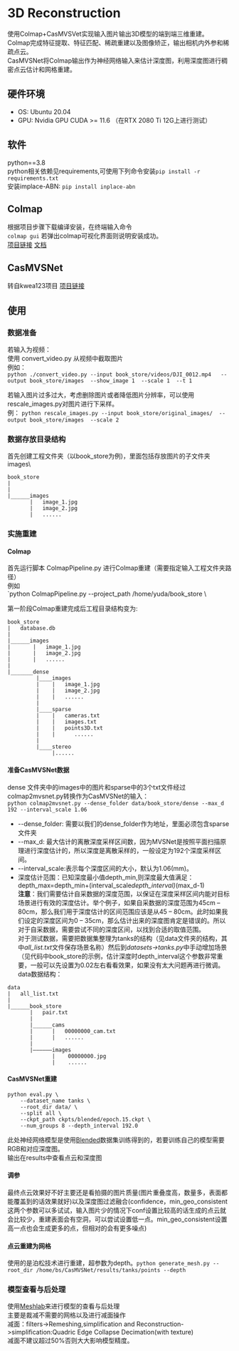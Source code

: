 # 3D Reconstruction

使用Colmap+CasMVSVet实现输入图片输出3D模型的端到端三维重建。  
Colmap完成特征提取、特征匹配、稀疏重建以及图像矫正，输出相机内外参和稀疏点云。  
CasMVSNet将Colmap输出作为神经网络输入来估计深度图，利用深度图进行稠密点云估计和网格重建。

## 硬件环境
- OS: Ubuntu 20.04
- GPU: Nvidia GPU CUDA >= 11.6 （在RTX 2080 Ti 12G上进行测试）
## 软件
python==3.8  
python相关依赖见requirements,可使用下列命令安装`pip install -r requirements.txt`  
安装implace-ABN: `pip install inplace-abn`
## Colmap
根据项目步骤下载编译安装，在终端输入命令 \
    `colmap gui`
若弹出colmap可视化界面则说明安装成功。\
[项目链接](https://github.com/colmap/colmap)
[文档](http://colmap.github.io/)

## CasMVSNet
转自kwea123项目
[项目链接](https://github.com/kwea123/CasMVSNet_pl)


## 使用
### 数据准备
若输入为视频： \
    使用 convert_video.py 从视频中截取图片 \
    例如：\
        `python ./convert_video.py --input book_store/videos/DJI_0012.mp4  
                                  --output book_store/images 
                                  --show_image 1 
                                  --scale 1 
                                  --t 1`

若输入图片过多过大，考虑删除图片或者降低图片分辨率，可以使用rescale_images.py对图片进行下采样。\
例：
`python rescale_images.py --input book_store/original_images/ 
			--output book_store/images 
			--scale 2`
            
### 数据存放目录结构
首先创建工程文件夹（以book_store为例)，里面包括存放图片的子文件夹images\
```
book_store
|
|
|______images
       |   image_1.jpg
       |   image_2.jpg
       |   ......
```
### 实施重建
#### Colmap
首先运行脚本 ColmapPipeline.py 进行Colmap重建（需要指定输入工程文件夹路径） \
例如 \
`python ColmapPipeline.py --project_path /home/yuda/book_store \

第一阶段Colmap重建完成后工程目录结构变为:
```
book_store
|   database.db
|
|______images
|       |   image_1.jpg
|       |   image_2.jpg
|       |   ......
|
|_______dense
         |____images
         |    |   image_1.jpg
         |    |   image_2.jpg
         |    |   ......
         |
         |____sparse
         |    |   cameras.txt
         |    |   images.txt
         |    |   points3D.txt
         |    |      ......
         |   
         |____stereo
              |......
```
#### 准备CasMVSNet数据
dense 文件夹中的images中的图片和sparse中的3个txt文件经过colmap2mvsnet.py转换作为CasMVSNet的输入：  
`python colmap2mvsnet.py --dense_folder data/book_store/dense --max_d 192 --interval_scale 1.06`
- --dense_folder: 需要以我们的dense_folder作为地址，里面必须包含sparse文件夹
- --max_d: 最大估计的离散深度采样区间数，因为MVSNet是按照平面扫描原理进行深度估计的，所以深度是离散采样的，一般设定为192个深度采样区间。
- --interval_scale:表示每个深度区间的大小，默认为1.06(mm)。
- 深度估计范围：已知深度最小值depth_min,则深度最大值满足：depth_max=depth_min+(interval_scale*depth_interval)*(max_d-1)  
**注意**：我们需要估计自采数据的深度范围，以保证在深度采样区间内能对目标场景进行有效的深度估计。举个例子，如果自采数据的深度范围为45cm – 80cm，那么我们用于深度估计的区间范围应该是从45 – 80cm。此时如果我们设定的深度区间为0 – 35cm，那么估计出来的深度图肯定是错误的。所以对于自采数据，需要尝试不同的深度区间，以找到合适的取值范围。  
对于测试数据，需要把数据集整理为tanks的结构（见data文件夹的结构，其中*all_list.txt*文件保存场景名称）然后到*datasets->tanks.py*中手动增加场景（见代码中book_store的示例，估计深度时depth_interval这个参数非常重要，一般可以先设置为0.02左右看看效果，如果没有太大问题再进行微调。  
data数据结构：
```
data
|   all_list.txt
|   
|______book_store
       |   pair.txt
       |   
       |______cams
       |      |   00000000_cam.txt
       |      |   ......
       |
       |——————images
              |    00000000.jpg
              |    ......
```
#### CasMVSNet重建
```
python eval.py \
    --dataset_name tanks \
    --root_dir data/ \
    --split all \
    --ckpt_path ckpts/blended/epoch.15.ckpt \
    --num_groups 8 --depth_interval 192.0
```
此处神经网络模型是使用[Blended](https://github.com/YoYo000/BlendedMVS)数据集训练得到的，若要训练自己的模型需要RGB和对应深度图。  
输出在results中查看点云和深度图
#### 调参
最终点云效果好不好主要还是看拍摄的图片质量(图片重叠度高，数量多，表面都能覆盖到的话效果就好)以及深度图过滤融合(confidence，min_geo_consistent这两个参数可以多试试，输入图片少的情况下conf设置比较高的话生成的点云就会比较少，重建表面会有空洞，可以尝试设置低一点。min_geo_consistent设置高一点也会生成更多的点，但相对的会有更多噪点)
#### 点云重建为网格
使用的是泊松技术进行重建，超参数为depth。`python generate_mesh.py --root_dir /home/bs/CasMVSNet/results/tanks/points --depth`   
### 模型查看与后处理
使用[Meshlab](https://www.meshlab.net/)来进行模型的查看与后处理\
主要是裁减不需要的网格以及进行减面操作\
减面：filters->Remeshing,simplification and Reconstruction->simplification:Quadric Edge Collapse Decimation(with texture)\
减面不建议超过50%否则大大影响模型精度。
